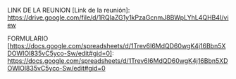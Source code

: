 LINK DE LA REUNION
[Link de la reunión]: https://drive.google.com/file/d/1RQIaZG1y1kPzaGcnmJ8BWpLYhL4QHB4I/view


FORMULARIO
[https://docs.google.com/spreadsheets/d/1Trev6I6MdQD60wgK4j16Bbn5XDOWIOl835vC5yco-Sw/edit#gid=0]: https://docs.google.com/spreadsheets/d/1Trev6I6MdQD60wgK4j16Bbn5XDOWIOl835vC5yco-Sw/edit#gid=0

